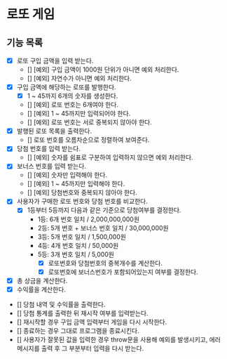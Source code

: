 # 로또 게임

## 기능 목록

- [x] 로또 구입 금액을 입력 받는다.
  - [] [예외] 구입 금액이 1000원 단위가 아니면 예외 처리한다.
  - [] [예외] 자연수가 아니면 예외 처리한다.
- [x] 구입 금액에 해당하는 로또를 발행한다.
  - [x] 1 ~ 45까지 6개의 숫자를 생성한다.
  - [] [예외] 로또 번호는 6개여야 한다.
  - [] [예외] 1 ~ 45까지만 입력되어야 한다.
  - [] [예외] 로또 번호는 서로 중복되지 않아야 한다.
- [x] 발행된 로또 목록을 출력한다.
  - [] 로또 번호를 오름차순으로 정렬하여 보여준다.
- [x] 당첨 번호를 입력 받는다.
  - [] [예외] 숫자를 쉼표로 구분하여 입력하지 않으면 예외 처리한다.
- [x] 보너스 번호를 입력 받는다.
  - [] [예외] 숫자만 입력해야 한다.
  - [] [예외] 1 ~ 45까지만 입력해야 한다.
  - [] [예외] 당첨번호와 중복되지 않아야 한다.
- [x] 사용자가 구매한 로또 번호와 당첨 번호를 비교한다.
  - [x] 1등부터 5등까지 다음과 같은 기준으로 당첨여부를 결정한다.
    - 1등: 6개 번호 일치 / 2,000,000,000원
    - 2등: 5개 번호 + 보너스 번호 일치 / 30,000,000원
    - 3등: 5개 번호 일치 / 1,500,000원
    - 4등: 4개 번호 일치 / 50,000원
    - 5등: 3개 번호 일치 / 5,000원
      - [x] 로또번호와 당첨번호의 중복개수를 계산한다.
      - [x] 로또번호에 보너스번호가 포함되어있는지 여부를 결정한다.
- [x] 총 상금을 계산한다.
- [x] 수익률을 계산한다.
- [] 당첨 내역 및 수익률을 출력한다.
- [] 당첨 통계를 출력한 뒤 재시작 여부를 입력받는다.
- [] 재시작할 경우 구입 금액 입력부터 게임을 다시 시작한다.
- [] 종료하는 경우 그대로 프로그램을 종료시킨다.
- [] 사용자가 잘못된 값을 입력한 경우 throw문을 사용해 예외를 발생시키고, 에러 메시지를 출력 후 그 부분부터 입력을 다시 받는다.
